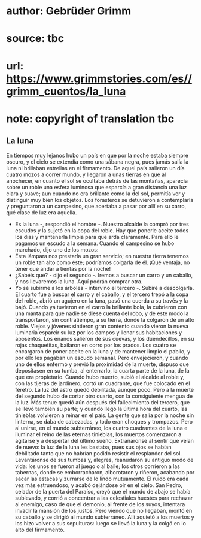 # author: Gebrüder Grimm
# source: tbc
# url: https://www.grimmstories.com/es//grimm_cuentos/la_luna
# note: copyright of translation tbc

## La luna 

En tiempos muy lejanos hubo un país en que por la noche estaba siempre
oscuro, y el cielo se extendía como una sábana negra, pues jamás salía
la luna ni brillaban estrellas en el firmamento.
De aquel país salieron un día cuatro mozos a correr mundo, y llegaron a
unas tierras en que al anochecer, en cuanto el sol se ocultaba detrás de
las montañas, aparecía sobre un roble una esfera luminosa que esparcía a
gran distancia una luz clara y suave; aun cuando no era brillante como
la del sol, permitía ver y distinguir muy bien los objetos. Los
forasteros se detuvieron a contemplarla y preguntaron a un campesino,
que acertaba a pasar por allí en su carro, qué clase de luz era
aquella.
- Es la luna -, respondió el hombre -. Nuestro alcalde la compró por
tres escudos y la sujetó en la copa del roble. Hay que ponerle aceite
todos los días y mantenerla limpia para que arda claramente. Para ello
le pagamos un escudo a la semana.
Cuando el campesino se hubo marchado, dijo uno de los mozos:
- Esta lámpara nos prestaría un gran servicio; en nuestra tierra tenemos
un roble tan alto como éste; podríamos colgarla de él. ¡Qué ventaja, no
tener que andar a tientas por la noche!
- ¿Sabéis qué? - dijo el segundo -. Iremos a buscar un carro y un
caballo, y nos llevaremos la luna. Aquí podrán comprar otra.
- Yo sé subirme a los árboles - intervino el tercero -. Subiré a
descolgarla.
El cuarto fue a buscar el carro y el caballo, y el tercero trepó a la
copa del roble, abrió un agujero en la luna, pasó una cuerda a su través
y la bajó. Cuando ya tuvieron en el carro la brillante bola, la
cubrieron con una manta para que nadie se diese cuenta del robo, y de
este modo la transportaron, sin contratiempo, a su tierra, donde la
colgaron de un alto roble. Viejos y jóvenes sintieron gran contento
cuando vieron la nueva luminaria esparcir su luz por los campos y llenar
sus habitaciones y aposentos. Los enanos salieron de sus cuevas, y los
duendecillos, en su rojas chaquetitas, bailaron en corro por los
prados.
Los cuatro se encargaron de poner aceite en la luna y de mantener limpio
el pabilo, y por ello les pagaban un escudo semanal. Pero envejecieron,
y cuando uno de ellos enfermó y previó la proximidad de la muerte,
dispuso que depositasen en su tumba, al enterrarlo, la cuarta parte de
la luna, de la que era propietario. Cuando hubo muerto, subió el alcalde
al roble y, con las tijeras de jardinero, cortó un cuadrante, que fue
colocado en el féretro. La luz del astro quedó debilitada, aunque poco.
Pero a la muerte del segundo hubo de cortar otro cuarto, con la
consiguiente mengua de la luz. Más tenue quedó aún después del
fallecimiento del tercero, que se llevó también su parte; y cuando llegó
la última hora del cuarto, las tinieblas volvieron a reinar en el país.
La gente que salía por la noche sin linterna, se daba de cabezadas, y
todo eran choques y trompazos.
Pero al unirse, en el mundo subterráneo, los cuatro cuadrantes de la
luna e iluminar el reino de las eternas tinieblas, los muertos
comenzaron a agitarse y a despertar del último sueño. Extrañáronse al
sentir que veían de nuevo: la luz de la luna les bastaba, pues sus ojos
se habían debilitado tanto que no habrían podido resistir el resplandor
del sol. Levantáronse de sus tumbas y, alegres, reanudaron su antiguo
modo de vida: los unos se fueron al juego o al baile; los otros
corrieron a las tabernas, donde se emborracharon, alborotaron y riñeron,
acabando por sacar las estacas y zurrarse de lo lindo mutuamente. El
ruido era cada vez más estruendoso, y acabó dejándose oír en el cielo.
San Pedro, celador de la puerta del Paraíso, creyó que el mundo de abajo
se había sublevado, y corrió a concentrar a las celestiales huestes para
rechazar al enemigo, caso de que el demonio, al frente de los suyos,
intentara invadir la mansión de los justos. Pero viendo que no llegaban,
montó en su caballo y se dirigió al mundo subterráneo. Allí aquietó a
los muertos y los hizo volver a sus sepulturas: luego se llevó la luna y
la colgó en lo alto del firmamento.
